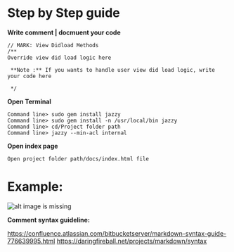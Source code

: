 # Step by Step guide

**Write comment | docmuent your code**
       
    // MARK: View Didload Methods
    /**
    Override view did load logic here
     
     **Note :** If you wants to handle user view did load logic, write your code here

     */

**Open Terminal**

    Command line> sudo gem install jazzy
    Command line> sudo gem install -n /usr/local/bin jazzy
    Command line> cd/Project folder path
    Command line> jazzy --min-acl internal


**Open index page**
   
    Open project folder path/docs/index.html file


# Example: 
![alt image is missing](https://res.cloudinary.com/atifcloud/image/upload/v1569412493/4_ggjy64.png)


**Comment syntax guideline:**
    
https://confluence.atlassian.com/bitbucketserver/markdown-syntax-guide-776639995.html
https://daringfireball.net/projects/markdown/syntax
